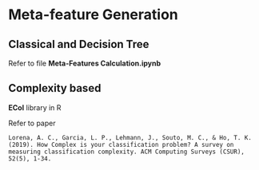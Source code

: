 # Meta-feature Generation 

## Classical and Decision Tree 

Refer to file **Meta-Features Calculation.ipynb** 

## Complexity based 

**ECol** library in R 

Refer to paper 

    Lorena, A. C., Garcia, L. P., Lehmann, J., Souto, M. C., & Ho, T. K. (2019). How Complex is your classification problem? A survey on measuring classification complexity. ACM Computing Surveys (CSUR), 52(5), 1-34.
